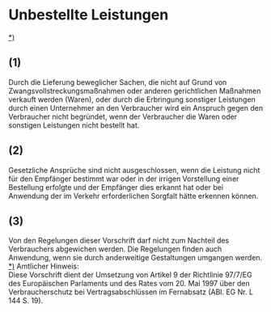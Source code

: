 # Unbestellte Leistungen

[\*)](#BJNR001950896BJNE244802377) 

## (1)

 Durch die Lieferung beweglicher Sachen, die nicht auf Grund von Zwangsvollstreckungsmaßnahmen oder anderen gerichtlichen Maßnahmen verkauft werden (Waren), oder durch die Erbringung sonstiger Leistungen durch einen Unternehmer an den Verbraucher wird ein Anspruch gegen den Verbraucher nicht begründet, wenn der Verbraucher die Waren oder sonstigen Leistungen nicht bestellt hat.

## (2)

 Gesetzliche Ansprüche sind nicht ausgeschlossen, wenn die Leistung nicht für den Empfänger bestimmt war oder in der irrigen Vorstellung einer Bestellung erfolgte und der Empfänger dies erkannt hat oder bei Anwendung der im Verkehr erforderlichen Sorgfalt hätte erkennen können.

## (3)

 Von den Regelungen dieser Vorschrift darf nicht zum Nachteil des Verbrauchers abgewichen werden. Die Regelungen finden auch Anwendung, wenn sie durch anderweitige Gestaltungen umgangen werden. [\*)](#FnR.BJNR001950896BJNE244802377) 
Amtlicher Hinweis:  
Diese Vorschrift dient der Umsetzung von Artikel 9 der Richtlinie 97/7/EG des Europäischen Parlaments und des Rates vom 20. Mai 1997 über den Verbraucherschutz bei Vertragsabschlüssen im Fernabsatz (ABl. EG Nr. L 144 S. 19).
 

